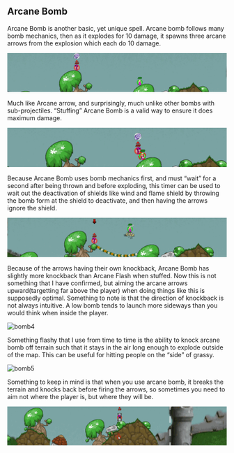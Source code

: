 ## Arcane Bomb

Arcane Bomb is another basic, yet unique spell. Arcane bomb follows many bomb mechanics, then as it explodes for 10 damage, it spawns three arcane arrows from the explosion which each do 10 damage.

![bomb1](https://raw.githubusercontent.com/1IlIl/wikidata/main/arcane/gifs/arcanebomb1.gif)

Much like Arcane arrow, and surprisingly, much unlike other bombs with sub-projectiles. “Stuffing” Arcane Bomb is a valid way to ensure it does maximum damage.

![bomb2](https://raw.githubusercontent.com/1IlIl/wikidata/main/arcane/gifs/arcanebomb2.gif)

Because Arcane Bomb uses bomb mechanics first, and must “wait” for a second after being thrown and before exploding, this timer can be used to wait out the deactivation of shields like wind and flame shield by throwing the bomb form at the shield to deactivate, and then having the arrows ignore the shield.

![bomb3](https://raw.githubusercontent.com/1IlIl/wikidata/main/arcane/gifs/arcanebomb3.gif)

Because of the arrows having their own knockback, Arcane Bomb has slightly more knockback than Arcane Flash when stuffed. Now this is not something that I have confirmed, but aiming the arcane arrows upward(targetting far above the player) when doing things like this is supposedly optimal. Something to note is that the direction of knockback is not always intuitive. A low bomb tends to launch more sideways than you would think when inside the player.

![bomb4](https://raw.githubusercontent.com/1IlIl/wikidata/main/arcane/gifs/arcanebomb4.gif)

Something flashy that I use from time to time is the ability to knock arcane bomb off terrain such that it stays in the air long enough to explode outside of the map. This can be useful for hitting people on the “side” of grassy.

![bomb5](https://raw.githubusercontent.com/1IlIl/wikidata/main/arcane/gifs/arcanebomb5.gif)

Something to keep in mind is that when you use arcane bomb, it breaks the terrain and knocks back before firing the arrows, so sometimes you need to aim not where the player is, but where they will be.

![bomb6](https://raw.githubusercontent.com/1IlIl/wikidata/main/arcane/gifs/arcanebomb6.gif)
<br />
